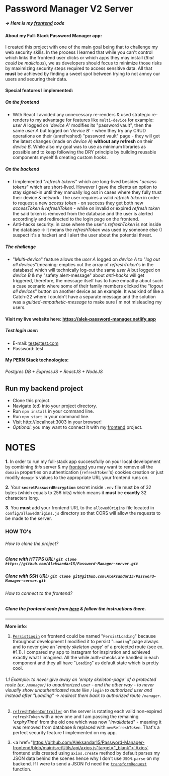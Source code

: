 # Password Manager V2 Server

##### -> Here is my <a href="https://github.com/Aleksandar15/password-manager-frontend">frontend</a> code

#### About my Full-Stack Password Manager app:

I created this project with one of the main goal being that to challenge my web security skills. In the process I learned that while you can't control which links the frontend user clicks or which apps they may install (_that could be malicious_), we as developers should focus to minimize those risks by maximizing security steps required to access sensitive data. All that **must** be achieved by finding a sweet spot between trying to not annoy our users and securing their data.

#### Special features I implemented:

##### On the frontend

- With React I avoided any unnecessary re-renders & used strategic re-renders to my advantage for features like `multi-device` for example: _user A_ logged on '_device A_' modifies its "password vault", then the same _user A_ but logged on '_device B_' - when they try any CRUD operations on their (unrefreshed) "password vault" page - they will get the latest changes (made on _device A_) **without any refresh** on their _device B_. While also my goal was to use as minimum libraries as possible and to keep following the DRY principle by building reusable components myself & creating custom hooks.

##### On the backend

- I implemented "_refresh tokens_" which are long-lived besides "_access tokens_" which are short-lived. However I gave the clients an option to stay signed-in until they manually log out in cases where they fully trust their device & network. The user requires a valid _refresh token_ in order to request a new _access token_ - on success they get both new _accessToken_ & _refreshToken_ - while on invalid or expired _refresh token_ the said token is removed from the database and the user is alerted accordingly and redirected to the login page on the frontend.
- Anti-hacks security: in case where the user's _refreshToken_ is not inside the database -> it means the _refreshToken_ was used by someone else (I suspect it's a hacker) and I alert the user about the potential threat.

##### The challenge

- "_Multi-device_" feature allows the _user A_ logged on _device A_ to "_log out all devices_"(meaning: empties out the array of _refreshToken_'s in the database) which will technically log-out the same _user A_ but logged on _device B_ & my "safety alert-message" about _anti-hacks_ will get triggered, therefore, the message itself has to have empathy about such a case scenario where some of their family members clicked the "_logout all devices_" button on another device as an example. It was kind of like a Catch-22 where I couldn't have a separate message and the solution was a _guided-empathetic-message_ to make sure I'm not misleading my users.

#### Visit my live website here: https://alek-password-manager.netlify.app

##### Test login user:

- E-mail: test@test.com
- Password: test

#### My PERN Stack technologies:

###### Postgres DB + ExpressJS + ReactJS + NodeJS

## Run my backend project

- Clone this project.
- Navigate (cd) into your project directory.
- Run `npm install` in your command line.
- Run `npm start` in your command line.
- Visit http://localhost:3003 in your browser!
- _Optional_: you may want to connect it with my <a href="https://github.com/Aleksandar15/password-manager-frontend">frontend</a> project.

# NOTES

**1.** In order to run my full-stack app successfully on your local development by combining _this_ server & my <a href="https://github.com/Aleksandar15/password-manager-frontend">frontend</a> you may want to remove all the `domain` properties on authentication (`refreshToken`'s) cookies creation or just modify `domain`'s values to the appropriate URL your frontend runs on.

**2.** Your **`secretPasswordEncryption`** secret inside `.env` file must be of 32 bytes (which equals to 256 bits) which means it **must** be **exactly** 32 characters long.

**3.** You **must** add your frontend URL to the `allowedOrigins` file located in `config/allowedOrigins.js` directory so that CORS will allow the requests to be made to the server.

### HOW TO's

###### How to clone the project?

##### Clone with HTTPS URL: `git clone https://github.com/Aleksandar15/Password-Manager-server.git`

##### Clone with SSH URL: `git clone git@github.com:Aleksandar15/Password-Manager-server.git`

###### How to connect to the frontend?

##### Clone the frontend code from <a href="https://github.com/Aleksandar15/password-manager-frontend">here</a> & follow the instructions there.

---

**More info**:

1. <a href="https://github.com/Aleksandar15/Password-Manager-frontend/blob/main/src/components/PersistLogin/PersistLogin.js">`PersistLogin`</a> on frontend could be named "`PersistLoading`" because throughout development I modified it to persist "`Loading`" page always and to never give an '_empty skeleton-page_' of a protected route (see ex. #1.1). I compared my app to instagram for inspiration and achieved exactly what I imagined. All the while auth-checks are handled in each component and they all have "`Loading`" as default state which is pretty cool.

###### 1.1 Example: to never give away an '_empty skeleton-page_' of a protected route (ex. `/manager`) to _unauthorized user_ - and the other way - to never visually show unauthenticated route like `/login` to _authorized user_ and instead after "Loading" -> redirect them back to _authorized route_ `/manager`.

2. <a href="https://github.com/Aleksandar15/password-manager-server/blob/main/controllers/refreshTokenController.js">`refreshTokenController`</a> on the server is rotating each valid non-expired `refreshToken` with a new one and I am passing the remaining '_expiryTime_' from the old one which was now "_invalidated_" - meaning it was removed from database & replaced with `newRefreshToken`. That's a perfect security feature I implemented on my app.

3. <a href="https://github.com/Aleksandar15/Password-Manager-frontend/blob/main/src/Utils/api/axios.js"target="_blank">`Axios`</a> frontend utils created using `axios.create` method by default parses my JSON data behind the scenes hence why I don't use `JSON.parse` on my backend. If I were to send a JSON I'd need the <a href="https://axios-http.com/docs/req_config" target="_blank">`transformRequest`</a> function.
